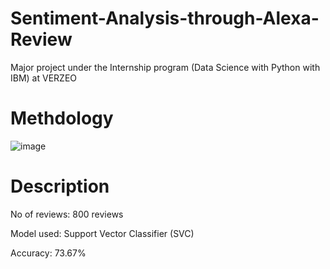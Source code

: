 # Sentiment-Analysis-through-Alexa-Review
Major project under the Internship program (Data Science  with Python with IBM) at VERZEO

# Methdology
![image](https://github.com/Arshnoor-Bajaj/Sentiment-Analysis-through-Alexa-Review/assets/95166317/000022b2-3cfd-40fc-b998-d87098d51348)

# Description 
No of reviews: 800 reviews

Model used: Support Vector Classifier (SVC)

Accuracy: 73.67%


